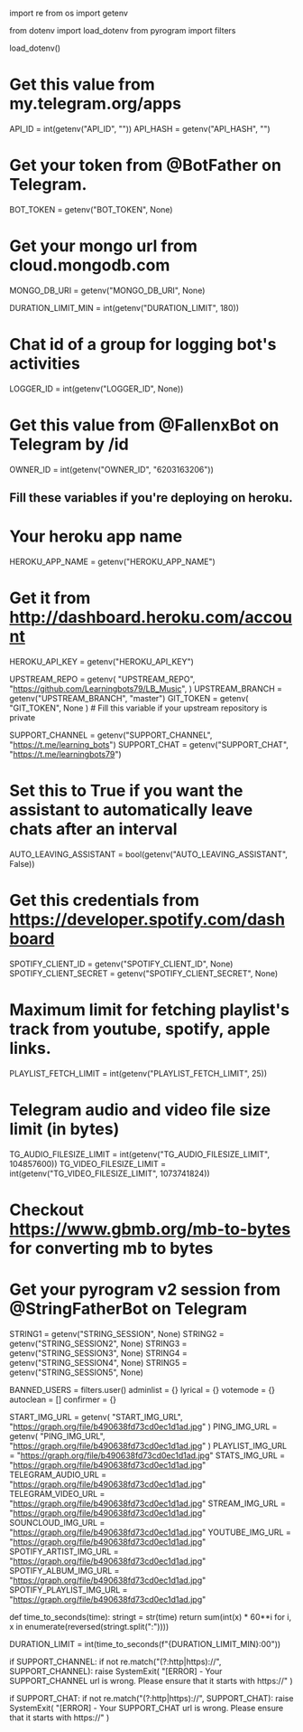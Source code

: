 import re
from os import getenv

from dotenv import load_dotenv
from pyrogram import filters

load_dotenv()

# Get this value from my.telegram.org/apps
API_ID = int(getenv("API_ID", ""))
API_HASH = getenv("API_HASH", "")

# Get your token from @BotFather on Telegram.
BOT_TOKEN = getenv("BOT_TOKEN", None)

# Get your mongo url from cloud.mongodb.com
MONGO_DB_URI = getenv("MONGO_DB_URI", None)

DURATION_LIMIT_MIN = int(getenv("DURATION_LIMIT", 180))

# Chat id of a group for logging bot's activities
LOGGER_ID = int(getenv("LOGGER_ID", None))

# Get this value from @FallenxBot on Telegram by /id
OWNER_ID = int(getenv("OWNER_ID", "6203163206"))

## Fill these variables if you're deploying on heroku.
# Your heroku app name
HEROKU_APP_NAME = getenv("HEROKU_APP_NAME")
# Get it from http://dashboard.heroku.com/account
HEROKU_API_KEY = getenv("HEROKU_API_KEY")

UPSTREAM_REPO = getenv(
    "UPSTREAM_REPO", "https://github.com/Learningbots79/LB_Music",
)
UPSTREAM_BRANCH = getenv("UPSTREAM_BRANCH", "master")
GIT_TOKEN = getenv(
    "GIT_TOKEN", None
)  # Fill this variable if your upstream repository is private

SUPPORT_CHANNEL = getenv("SUPPORT_CHANNEL", "https://t.me/learning_bots")
SUPPORT_CHAT = getenv("SUPPORT_CHAT", "https://t.me/learningbots79")

# Set this to True if you want the assistant to automatically leave chats after an interval
AUTO_LEAVING_ASSISTANT = bool(getenv("AUTO_LEAVING_ASSISTANT", False))


# Get this credentials from https://developer.spotify.com/dashboard
SPOTIFY_CLIENT_ID = getenv("SPOTIFY_CLIENT_ID", None)
SPOTIFY_CLIENT_SECRET = getenv("SPOTIFY_CLIENT_SECRET", None)


# Maximum limit for fetching playlist's track from youtube, spotify, apple links.
PLAYLIST_FETCH_LIMIT = int(getenv("PLAYLIST_FETCH_LIMIT", 25))


# Telegram audio and video file size limit (in bytes)
TG_AUDIO_FILESIZE_LIMIT = int(getenv("TG_AUDIO_FILESIZE_LIMIT", 104857600))
TG_VIDEO_FILESIZE_LIMIT = int(getenv("TG_VIDEO_FILESIZE_LIMIT", 1073741824))
# Checkout https://www.gbmb.org/mb-to-bytes for converting mb to bytes


# Get your pyrogram v2 session from @StringFatherBot on Telegram
STRING1 = getenv("STRING_SESSION", None)
STRING2 = getenv("STRING_SESSION2", None)
STRING3 = getenv("STRING_SESSION3", None)
STRING4 = getenv("STRING_SESSION4", None)
STRING5 = getenv("STRING_SESSION5", None)


BANNED_USERS = filters.user()
adminlist = {}
lyrical = {}
votemode = {}
autoclean = []
confirmer = {}


START_IMG_URL = getenv(
    "START_IMG_URL", "https://graph.org/file/b490638fd73cd0ec1d1ad.jpg"
)
PING_IMG_URL = getenv(
    "PING_IMG_URL", "https://graph.org/file/b490638fd73cd0ec1d1ad.jpg"
)
PLAYLIST_IMG_URL = "https://graph.org/file/b490638fd73cd0ec1d1ad.jpg"
STATS_IMG_URL = "https://graph.org/file/b490638fd73cd0ec1d1ad.jpg"
TELEGRAM_AUDIO_URL = "https://graph.org/file/b490638fd73cd0ec1d1ad.jpg"
TELEGRAM_VIDEO_URL = "https://graph.org/file/b490638fd73cd0ec1d1ad.jpg"
STREAM_IMG_URL = "https://graph.org/file/b490638fd73cd0ec1d1ad.jpg"
SOUNCLOUD_IMG_URL = "https://graph.org/file/b490638fd73cd0ec1d1ad.jpg"
YOUTUBE_IMG_URL = "https://graph.org/file/b490638fd73cd0ec1d1ad.jpg"
SPOTIFY_ARTIST_IMG_URL = "https://graph.org/file/b490638fd73cd0ec1d1ad.jpg"
SPOTIFY_ALBUM_IMG_URL = "https://graph.org/file/b490638fd73cd0ec1d1ad.jpg"
SPOTIFY_PLAYLIST_IMG_URL = "https://graph.org/file/b490638fd73cd0ec1d1ad.jpg"


def time_to_seconds(time):
    stringt = str(time)
    return sum(int(x) * 60**i for i, x in enumerate(reversed(stringt.split(":"))))


DURATION_LIMIT = int(time_to_seconds(f"{DURATION_LIMIT_MIN}:00"))


if SUPPORT_CHANNEL:
    if not re.match("(?:http|https)://", SUPPORT_CHANNEL):
        raise SystemExit(
            "[ERROR] - Your SUPPORT_CHANNEL url is wrong. Please ensure that it starts with https://"
        )

if SUPPORT_CHAT:
    if not re.match("(?:http|https)://", SUPPORT_CHAT):
        raise SystemExit(
            "[ERROR] - Your SUPPORT_CHAT url is wrong. Please ensure that it starts with https://"
        )
